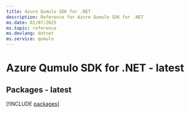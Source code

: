 ```yaml
---
title: Azure Qumulo SDK for .NET
description: Reference for Azure Qumulo SDK for .NET
ms.date: 01/07/2025
ms.topic: reference
ms.devlang: dotnet
ms.service: qumulo
---
```

# Azure Qumulo SDK for .NET - latest
## Packages - latest
[!INCLUDE [packages](qumulo-index.md)]